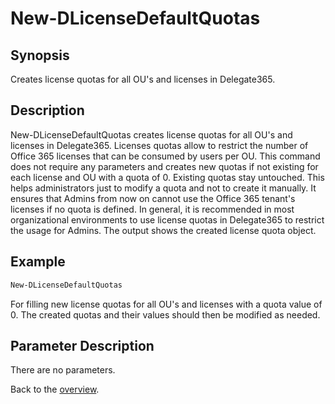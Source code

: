 # New-DLicenseDefaultQuotas

## Synopsis
Creates license quotas for all OU's and licenses in Delegate365.

## Description
New-DLicenseDefaultQuotas creates license quotas for all OU's and licenses in Delegate365.
Licenses quotas allow to restrict the number of Office 365 licenses that can be consumed by users per OU. 
This command does not require any parameters and creates new quotas if not existing for each license and OU with a quota of 0.
Existing quotas stay untouched. This helps administrators just to modify a quota and not to create it manually.
It ensures that Admins from now on cannot use the Office 365 tenant's licenses if no quota is defined. 
In general, it is recommended in most organizational environments to use license quotas in Delegate365 to restrict the usage for Admins.
The output shows the created license quota object.

## Example
```powershell
New-DLicenseDefaultQuotas
```
For filling new license quotas for all OU's and licenses with a quota value of 0.
The created quotas and their values should then be modified as needed.

## Parameter Description
There are no parameters.

Back to the [overview](https://github.com/delegate365/PowerShell).
